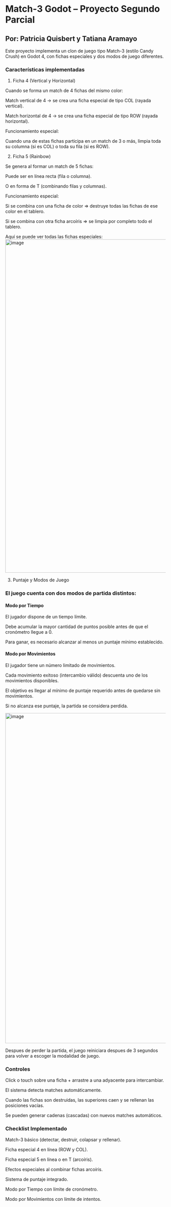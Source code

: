# Match-3 Godot – Proyecto Segundo Parcial

## Por: Patricia Quisbert y Tatiana Aramayo

Este proyecto implementa un clon de juego tipo Match-3 (estilo Candy Crush) en Godot 4, con fichas especiales y dos modos de juego diferentes.

### Características implementadas
1. Ficha 4 (Vertical y Horizontal)

Cuando se forma un match de 4 fichas del mismo color:

Match vertical de 4 → se crea una ficha especial de tipo COL (rayada vertical).

Match horizontal de 4 → se crea una ficha especial de tipo ROW (rayada horizontal).

Funcionamiento especial:

Cuando una de estas fichas participa en un match de 3 o más, limpia toda su columna (si es COL) o toda su fila (si es ROW).

2. Ficha 5 (Rainbow)

Se genera al formar un match de 5 fichas:

Puede ser en línea recta (fila o columna).

O en forma de T (combinando filas y columnas).

Funcionamiento especial:

Si se combina con una ficha de color ⇒ destruye todas las fichas de ese color en el tablero.

Si se combina con otra ficha arcoíris ⇒ se limpia por completo todo el tablero.

Aquí se puede ver todas las fichas especiales:
<img width="783" height="1043" alt="image" src="https://github.com/user-attachments/assets/aaf2407d-964c-40da-a702-89c2bf69a281" />


3. Puntaje y Modos de Juego

### El juego cuenta con dos modos de partida distintos:

#### Modo por Tiempo

El jugador dispone de un tiempo límite.

Debe acumular la mayor cantidad de puntos posible antes de que el cronómetro llegue a 0.

Para ganar, es necesario alcanzar al menos un puntaje mínimo establecido.

#### Modo por Movimientos

El jugador tiene un número limitado de movimientos.

Cada movimiento exitoso (intercambio válido) descuenta uno de los movimientos disponibles.

El objetivo es llegar al mínimo de puntaje requerido antes de quedarse sin movimientos.

Si no alcanza ese puntaje, la partida se considera perdida.

<img width="828" height="1033" alt="image" src="https://github.com/user-attachments/assets/134bbae1-2a97-4e9b-8660-f5ceeb46f86e" />

Despues de perder la partida, el juego reiniciara despues de 3 segundos para volver a escoger la modalidad de juego.
### Controles

Click o touch sobre una ficha + arrastre a una adyacente para intercambiar.

El sistema detecta matches automáticamente.

Cuando las fichas son destruidas, las superiores caen y se rellenan las posiciones vacías.

Se pueden generar cadenas (cascadas) con nuevos matches automáticos.

### Checklist Implementado

 Match-3 básico (detectar, destruir, colapsar y rellenar).

 Ficha especial 4 en línea (ROW y COL).

 Ficha especial 5 en línea o en T (arcoíris).

 Efectos especiales al combinar fichas arcoíris.

 Sistema de puntaje integrado.

 Modo por Tiempo con límite de cronómetro.

 Modo por Movimientos con límite de intentos.
